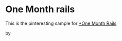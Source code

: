 # One Month rails

This is the pinteresting sample for 
[*One Month Rails](http://onemonthrails.com)

by 